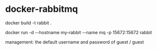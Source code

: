 # docker-rabbitmq

docker build -t rabbit .

docker run -d --hostname my-rabbit --name mq -p 15672:15672 rabbit

management: the default username and password of guest / guest

